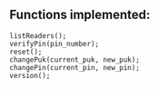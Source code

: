 ## Functions implemented:
```
listReaders();
verifyPin(pin_number);
reset();
changePuk(current_puk, new_puk);
changePin(current_pin, new_pin);
version();
```
